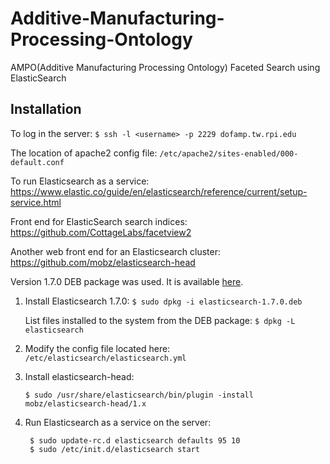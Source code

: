 # Additive-Manufacturing-Processing-Ontology
AMPO(Additive Manufacturing Processing Ontology) Faceted Search using ElasticSearch

## Installation

To log in the server:
`$ ssh -l <username> -p 2229 dofamp.tw.rpi.edu`

The location of apache2 config file:
`/etc/apache2/sites-enabled/000-default.conf`

To run Elasticsearch as a service:
https://www.elastic.co/guide/en/elasticsearch/reference/current/setup-service.html

Front end for ElasticSearch search indices:
https://github.com/CottageLabs/facetview2

Another web front end for an Elasticsearch cluster:
https://github.com/mobz/elasticsearch-head

Version 1.7.0 DEB package was used. It is available [here](https://www.elastic.co/downloads/past-releases/elasticsearch-1-7-0).

1. Install Elasticsearch 1.7.0: 
  `$ sudo dpkg -i elasticsearch-1.7.0.deb`

   List files installed to the system from the DEB package: 
  `$ dpkg -L elasticsearch`

2. Modify the config file located here:
  ` /etc/elasticsearch/elasticsearch.yml`

3. Install elasticsearch-head:
   ```
   $ sudo /usr/share/elasticsearch/bin/plugin -install mobz/elasticsearch-head/1.x
   ```

4. Run Elasticsearch as a service on the server:
   ```
    $ sudo update-rc.d elasticsearch defaults 95 10
    $ sudo /etc/init.d/elasticsearch start
   ```

